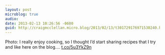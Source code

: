 ```yaml
---
layout: post
microblog: true
audio: 
date: 2013-02-13 10:26:56 -0600
guid: http://craigmcclellan.micro.blog/2013/02/13/t301729176971530240.html
---
```

Photo: I really enjoy cooking, so I thought I’d start sharing recipes that I try and like here on the blog.... [t.co/5u3YkZ9n](http://t.co/5u3YkZ9n)
